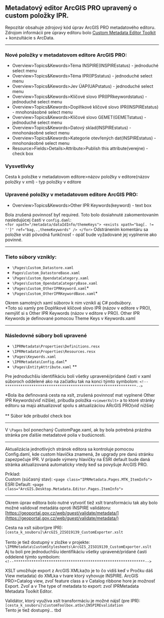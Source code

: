 ## Metadatový editor ArcGIS PRO upravený o custom položky IPR.


Repozitár obsahuje zdrojový kód úprav ArcGIS PRO metadatového editoru. Zdrojom informácii pre úpravy editoru bolo [Custom Metadata Editor Toolkit](https://github.com/Esri/arcgis-pro-metadata-toolkit) + konzultácie s ArcData.

-------------------------

### Nové položky v metadatovom editore ArcGIS PRO:
- Overview>Topics&Kewords>Téma INSPIRE(INSPIREstatus) - jednoduché select menu
- Overview>Topics&Kewords>Téma IPR(IPSstatus) - jednoduché select menu
- Overview>Topics&Kewords>Jev ÚAP(UAPstatus) - jednoduché select menu
- Overview>Topics&Kewords>Klíčové slovo IPR(IPRkeywordstatus) - jednoduché select menu
- Overview>Topics&Kewords>Doplňkové klíčové slovo IPR(INSPIREstatus) - mnohonásobné select menu
- Overview>Topics&Kewords>Klíčové slovo GEMET(GEMETstatus) - jednoduché select menu
- Overview>Topics&Kewords>Datový sklad(INSPIREstatus) - mnohonásobné select menu
- Overview>Topics&Kewords>Kategorie otevřených dat(INSPIREstatus) - mnohonásobné select menu
- Resource>Fields>Details>Attribute>Publish this attribute(verejne) - check box

### Vysvetlivky
Cesta k položke v metadatovom editore>názov položky v editore(názov položky v xml) - typ položky v editore


### Upravené položky v metadatovom editore ArcGIS PRO:
- Overview>Topics&Kewords>Other IPR Keywords(keyword) - text box

Bola zrušená povinnosť byť required. Toto bolo dosiahnuté zakomentovaním nasledujúcej časti v `config.daml`:<br/>
`<for xpath="/metadata/dataIdInfo/themeKeys">
<exists xpath="bag[. != '']" ref="bag,.,themeKeywords" />
</for>`
Odstránením komentáru sa položke vráti pôvodná funkčnosť - opäť bude vyžadované jej vyplnenie ako povinné.

-------------------------

### Tieto súbory vznikly: 
- `\Pages\Custom_Datastore.xaml`
- `Pages\Custom_DatastoreBase.xaml`
- `\Pages\Custom_OpendataCategory.xaml`
- `\Pages\Custom_OpendataCategoryBase.xaml`
- `\Pages\Custom_OtherIPRKeyword.xaml`*
- `\Pages\Custom_OtherIPRKeywordBase.xaml`*

Okrem samotných xaml súborov k nim vznikli aj C# podsúbory.<br/>
*Toto sú xamly pre Doplňkové klíčové slovo IPR (názov v editore v PRO), nemýliť si s Other IPR Keywords (názov v editore v PRO). Other IPR Keywords je definované pomocou Theme Keys v Keywords.xaml

-------------------------

### Následovné súbory boli upravené
- `\IPRMetadata\Properties\Definitions.resx`
- `\IPRMetadata\Properties\Resources.resx`
- `\Pages\Keywords.xaml`
- `\IPRMetadata\Config.daml`*
- `\Pages\EntityAttribute.xaml` **

Pre jednoduchšiu identifikáciu boli všetky upravené/pridané časti v xaml súboroch oddelené ako na začiatku tak na konci týmto symbolom:
`<!--************************************************************-->`

*Bola iba definovaná cesta na xslt, zrušená povinnosť mat vyplnené Other IPR Keywords(viď nižšie), pribudla položka `<viewerXslt>` a to ktoré stránky editoru sa majú aktualizovať spolu s aktualizáciou ARcGIS PRO(viď nižšie)<br/>
<br/>
** Súbor kde pribudol check box

-------------------------

V  `\Pages` bol ponechaný CustomPage.xaml, ak by bola potrebná prázdna stránka pre ďalšie metadatové polia v budúcnosti.

-------------------------

Aktualizácia jednotlivých stránok editora sa kontroluje pomocou Config.daml, kde custom hlavička znamená, že upgrady pre danú stránku zapezpečuje IPR. V prípade výmeny hlavičky na ESRI default bude daná stránka aktualizovaná automaticky vtedy keď sa povyšuje ArcGIS PRO. 

Príklad:<br/>
Custom (súčasný stav): `<page class="IPRMetadata.Pages.MTK_ItemInfo">`<br/>
ESRI Default: `<page class="ArcGIS.Desktop.Metadata.Editor.Pages.ItemInfo">`

-------------------------
Okrem úprav editora bolo nutné vytvoriť tiež xslt transformáciu tak aby bolo možné validovať metadáta oproti INSPIRE validátoru:
[https://geoportal.gov.cz/web/guest/validate/metadata/](https://geoportal.gov.cz/web/guest/validate/metadata/)

Cesta na xslt súbor(pre IPR):
`[cesta_k_souboru]\ArcGIS_2ISO19139_CustomExporter.xslt`<br/>
<br/>
Tento je tiež dostupný v zložke v projekte:
`\IPRMetadata\CustomStylesheets\ArcGIS_2ISO19139_CustomExporter.xslt`<br/>
Aj tu boli pre jednoduchšiu identifikáciu všetky upravené/pridané časti oddelené týmto symbolom:<br/>
`<!--************************************************************-->`

XSLT umožňuje export z ArcGIS XMLka(to je to čo vidíš keď v Pročku dáš View metadata) do XMLka v tvare ktorý vyhovuje INSPIRE. ArcGIS PRO>Catalog view, zvoľ feature class a v Catalog ribbone hore je možnosť Export. Zvoľ a v The type of metadata to export: zvoľ IPRMetadata Metadata Toolkit Editor.

Validátor, ktorý využíva xslt transformáciu je možné nájsť (pre IPR): <br/>
`[cesta_k_souboru]\CustomToolbox.atbx\INSPIREvalidation`
<br/>
Tento je tiež dostupný... tbd

